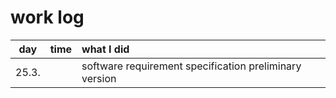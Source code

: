 # work log

| day   | time | what I did |  
| :----:|:-----| :-----|										
| 25.3. |      | software requirement specification preliminary version | 
 
